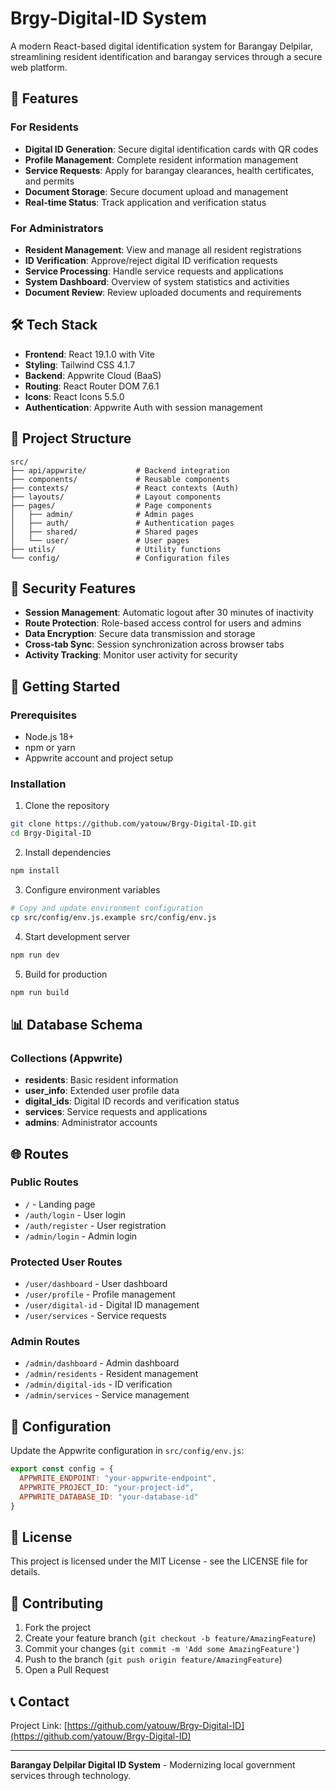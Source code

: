 # Brgy-Digital-ID System

A modern React-based digital identification system for Barangay Delpilar, streamlining resident identification and barangay services through a secure web platform.

## 🚀 Features

### For Residents
- **Digital ID Generation**: Secure digital identification cards with QR codes
- **Profile Management**: Complete resident information management
- **Service Requests**: Apply for barangay clearances, health certificates, and permits
- **Document Storage**: Secure document upload and management
- **Real-time Status**: Track application and verification status

### For Administrators  
- **Resident Management**: View and manage all resident registrations
- **ID Verification**: Approve/reject digital ID verification requests
- **Service Processing**: Handle service requests and applications
- **System Dashboard**: Overview of system statistics and activities
- **Document Review**: Review uploaded documents and requirements

## 🛠️ Tech Stack

- **Frontend**: React 19.1.0 with Vite
- **Styling**: Tailwind CSS 4.1.7
- **Backend**: Appwrite Cloud (BaaS)
- **Routing**: React Router DOM 7.6.1
- **Icons**: React Icons 5.5.0
- **Authentication**: Appwrite Auth with session management

## 📁 Project Structure

```
src/
├── api/appwrite/           # Backend integration
├── components/             # Reusable components  
├── contexts/               # React contexts (Auth)
├── layouts/                # Layout components
├── pages/                  # Page components
│   ├── admin/              # Admin pages
│   ├── auth/               # Authentication pages
│   ├── shared/             # Shared pages
│   └── user/               # User pages
├── utils/                  # Utility functions
└── config/                 # Configuration files
```

## 🔐 Security Features

- **Session Management**: Automatic logout after 30 minutes of inactivity
- **Route Protection**: Role-based access control for users and admins
- **Data Encryption**: Secure data transmission and storage
- **Cross-tab Sync**: Session synchronization across browser tabs
- **Activity Tracking**: Monitor user activity for security

## 🚦 Getting Started

### Prerequisites
- Node.js 18+ 
- npm or yarn
- Appwrite account and project setup

### Installation

1. Clone the repository
```bash
git clone https://github.com/yatouw/Brgy-Digital-ID.git
cd Brgy-Digital-ID
```

2. Install dependencies
```bash
npm install
```

3. Configure environment variables
```bash
# Copy and update environment configuration
cp src/config/env.js.example src/config/env.js
```

4. Start development server
```bash
npm run dev
```

5. Build for production
```bash
npm run build
```

## 📊 Database Schema

### Collections (Appwrite)
- **residents**: Basic resident information
- **user_info**: Extended user profile data  
- **digital_ids**: Digital ID records and verification status
- **services**: Service requests and applications
- **admins**: Administrator accounts

## 🌐 Routes

### Public Routes
- `/` - Landing page
- `/auth/login` - User login
- `/auth/register` - User registration
- `/admin/login` - Admin login

### Protected User Routes
- `/user/dashboard` - User dashboard
- `/user/profile` - Profile management
- `/user/digital-id` - Digital ID management
- `/user/services` - Service requests

### Admin Routes  
- `/admin/dashboard` - Admin dashboard
- `/admin/residents` - Resident management
- `/admin/digital-ids` - ID verification
- `/admin/services` - Service management

## 🔧 Configuration

Update the Appwrite configuration in `src/config/env.js`:

```javascript
export const config = {
  APPWRITE_ENDPOINT: "your-appwrite-endpoint",
  APPWRITE_PROJECT_ID: "your-project-id", 
  APPWRITE_DATABASE_ID: "your-database-id"
}
```

## 📝 License

This project is licensed under the MIT License - see the LICENSE file for details.

## 🤝 Contributing

1. Fork the project
2. Create your feature branch (`git checkout -b feature/AmazingFeature`)
3. Commit your changes (`git commit -m 'Add some AmazingFeature'`)
4. Push to the branch (`git push origin feature/AmazingFeature`)
5. Open a Pull Request

## 📞 Contact

Project Link: [https://github.com/yatouw/Brgy-Digital-ID](https://github.com/yatouw/Brgy-Digital-ID)

---
**Barangay Delpilar Digital ID System** - Modernizing local government services through technology.
